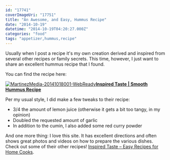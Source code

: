 ```yaml
---
id: "17741"
coverImageUri: "17751"
title: "An Awesome, and Easy, Hummus Recipe"
date: "2014-10-19"
datetime: "2014-10-19T04:20:27.000Z"
categories: "food"
tags: "appetizer,hummus,recipe"
---
```


Usually when I post a recipe it's my own creation derived and inspired from several other recipes or family secrets. This time, however, I just want to share an excellent hummus recipe that I found.

You can find the recipe here:

[![MartinezMedia-20141018001-WebReady](http://assets.martinezmedia.net/brandonmartinez/2014/10/MartinezMedia-20141018001-WebReady1-1200x630.jpg)**Inspired Taste | Smooth Hummus Recipe**](http://www.inspiredtaste.net/15938/easy-and-smooth-hummus-recipe/ "Inspired Taste | Smooth Hummus Recipe")

Per my usual style, I did make a few tweaks to their recipe:

- 3/4 the amount of lemon juice (otherwise it gets a bit too tangy, in my opinion)
- Doubled the requested amount of garlic
- In addition to the cumin, I also added some red curry powder

And one more thing: I love this site. It has excellent directions and often shows great photos and videos on how to prepare the various dishes. Check out some of their other recipes! [Inspired Taste – Easy Recipes for Home Cooks](http://www.inspiredtaste.net/ "Inspired Taste – Easy Recipes for Home Cooks").
